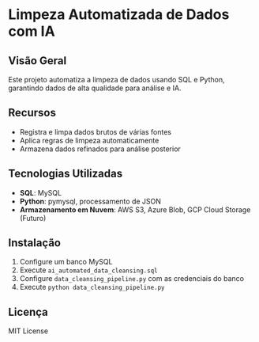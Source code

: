 # Limpeza Automatizada de Dados com IA

## Visão Geral
Este projeto automatiza a limpeza de dados usando SQL e Python, garantindo dados de alta qualidade para análise e IA.

## Recursos
- Registra e limpa dados brutos de várias fontes
- Aplica regras de limpeza automaticamente
- Armazena dados refinados para análise posterior

## Tecnologias Utilizadas
- **SQL**: MySQL
- **Python**: pymysql, processamento de JSON
- **Armazenamento em Nuvem**: AWS S3, Azure Blob, GCP Cloud Storage (Futuro)

## Instalação
1. Configure um banco MySQL
2. Execute `ai_automated_data_cleansing.sql`
3. Configure `data_cleansing_pipeline.py` com as credenciais do banco
4. Execute `python data_cleansing_pipeline.py`

## Licença
MIT License
